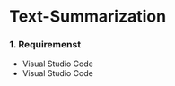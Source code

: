 # Text-Summarization

<h3> 1. Requiremenst </h3>
<ul>
  <li> Visual Studio Code </li>
  <li> Visual Studio Code </li>
</ul>
